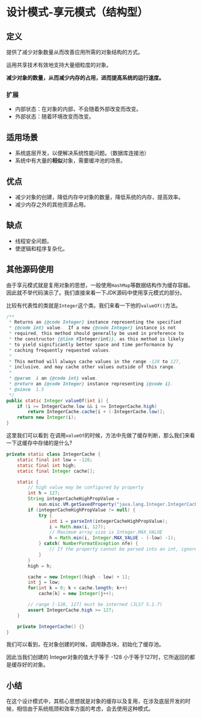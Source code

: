 # 设计模式-享元模式（结构型）

## 定义

提供了减少对象数量从而改善应用所需的对象结构的方式。

运用共享技术有效地支持大量细粒度的对象。

**减少对象的数量，从而减少内存的占用，进而提高系统的运行速度。**

### 扩展

- 内部状态：在对象的内部，不会随着外部改变而改变。
- 外部状态：随着环境改变而改变。

## 适用场景

- 系统底层开发，以便解决系统性能问题。（数据库连接池）
- 系统中有大量的**相似**对象，需要缓冲池的场景。

## 优点

- 减少对象的创建，降低内存中对象的数量，降低系统的内存，提高效率。
- 减少内存之外的其他资源占用。

## 缺点

- 线程安全问题。
- 使逻辑和程序复杂化。



## 其他源码使用

由于享元模式就是复用对象的思想，一般使用`HashMap`等数据结构作为缓存容器。因此就不举代码演示了。我们直接来看一下JDK源码中使用享元模式的部分。

比较有代表性的类就是`Integer`这个类。我们来看一下他的`valueOf()`方法。

```java
/**
 * Returns an {@code Integer} instance representing the specified
 * {@code int} value.  If a new {@code Integer} instance is not
 * required, this method should generally be used in preference to
 * the constructor {@link #Integer(int)}, as this method is likely
 * to yield significantly better space and time performance by
 * caching frequently requested values.
 *
 * This method will always cache values in the range -128 to 127,
 * inclusive, and may cache other values outside of this range.
 *
 * @param  i an {@code int} value.
 * @return an {@code Integer} instance representing {@code i}.
 * @since  1.5
 */
public static Integer valueOf(int i) {
    if (i >= IntegerCache.low && i <= IntegerCache.high)
        return IntegerCache.cache[i + (-IntegerCache.low)];
    return new Integer(i);
}
```

这里我们可以看到 在调用`valueOf`的时候，方法中先做了缓存判断，那么我们来看一下这缓存中存储的是什么? 

```java
private static class IntegerCache {
    static final int low = -128;
    static final int high;
    static final Integer cache[];

    static {
        // high value may be configured by property
        int h = 127;
        String integerCacheHighPropValue =
            sun.misc.VM.getSavedProperty("java.lang.Integer.IntegerCache.high");
        if (integerCacheHighPropValue != null) {
            try {
                int i = parseInt(integerCacheHighPropValue);
                i = Math.max(i, 127);
                // Maximum array size is Integer.MAX_VALUE
                h = Math.min(i, Integer.MAX_VALUE - (-low) -1);
            } catch( NumberFormatException nfe) {
                // If the property cannot be parsed into an int, ignore it.
            }
        }
        high = h;

        cache = new Integer[(high - low) + 1];
        int j = low;
        for(int k = 0; k < cache.length; k++)
            cache[k] = new Integer(j++);

        // range [-128, 127] must be interned (JLS7 5.1.7)
        assert IntegerCache.high >= 127;
    }

    private IntegerCache() {}
}
```

我们可以看到，在对象创建的时候，调用静态块，初始化了缓存池。

因此当我们创建的 Integer对象的值大于等于 -128 小于等于127时，它所返回的都是缓存好的对象。



## 小结

在这个设计模式中，其核心思想就是对象的缓存以及复用，在涉及底层开发的时候，相信由于系统瓶颈和效率方面的考虑，会去使用这种模式。